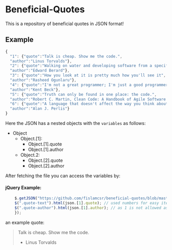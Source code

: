 # Beneficial-Quotes
This is a repository of beneficial quotes in JSON format!

## Example

```javascript
{
  "1": {"quote":"Talk is cheap. Show me the code.",
  "author":"Linus Torvalds"},
  "2": {"quote":"Walking on water and developing software from a specification are easy if both are frozen.",
  "author":"Edward Berard"},
  "3": {"quote":"How you look at it is pretty much how you'll see it",
  "author":"Rasheed Ogunlaru"},
  "4": {"quote":"I'm not a great programmer; I'm just a good programmer with great habits.",
  "author":"Kent Beck"},
  "5": {"quote":"Truth can only be found in one place: the code.",
  "author":"Robert C. Martin, Clean Code: A Handbook of Agile Software Craftsmanship"},
  "6": {"quote":"A language that doesn't affect the way you think about programming is not worth knowing.",
  "author":"Alan J. Perlis"}
}
```

Here the JSON has a nested objects with the `variables` as follows:
- Object
  - Object.[1]:
    - Object.[1].quote
    - Object.[1].author
  - Object.2:
    - Object.[2].quote
    - Object.[2].author

After fetching the file you can access the variables by:

#### jQuery Example:
```javascript
    $.getJSON("https://github.com/fislamcsr/beneficial-quotes/blob/master/IT-Quotes.json", function(json) {
    $(".quote-text").html(json.[1].quote); // used numbers for easy iteration
    $(".quote-author").html(json.[1].author); // as 1 is not allowed as a variable name, need to use [].
    });
```

an example quote:
  >Talk is cheap. Show me the code.
  >- Linus Torvalds
